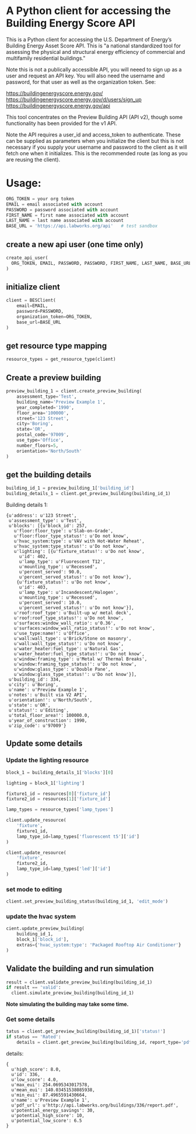 # A Python client for accessing the Building Energy Score API

This is a Python client for accessing the U.S. Department of Energy’s
Building Energy Asset Score API. This is "a national standardized tool
for assessing the physical and structural energy efficiency of commercial
and multifamily residential buildings."

Note this is not a publically accessible API, you will neeed to sign up as a
user and request an API key. You will also need the username and password, for
that user as well as the organization token. See:

https://buildingenergyscore.energy.gov/
https://buildingenergyscore.energy.gov/d/users/sign_up
https://buildingenergyscore.energy.gov/api

This tool concentrates on the Preview Building API (API v2), though some
functionality has been provided for the v1 API.

Note the API requires a user_id and access_token to authenticate. These
can be supplied as parameters when you initialize the client but this is
not necessary if you supply your username and password to the client as it
will fetch one when it initializes. This is the recommended route (as long
as you are reusing the client).

Usage:
=====

```python
ORG_TOKEN = your org token
EMAIL = email associated with account
PASSWORD = password associated with account
FIRST_NAME = first name associated with account
LAST_NAME = last name associated with account
BASE_URL = 'https://api.labworks.org/api'   # test sandbox
```

## create a new api user (one time only)

```python
create_api_user(
  ORG_TOKEN, EMAIL, PASSWORD, PASSWORD, FIRST_NAME, LAST_NAME, BASE_URL
)
```

## initialize client
```python
client = BESClient(
    email=EMAIL,
    password=PASSWORD,
    organization_token=ORG_TOKEN,
    base_url=BASE_URL
)

```

## get resource type mapping

```python
resource_types = get_resource_type(client)
```

## Create a preview building

```python
preview_building_1 = client.create_preview_building(
    assessment_type='Test',
    building_name='Preview Example 1',
    year_completed='1990',
    floor_area='100000',
    street='123 Street',
    city='Boring',
    state='OR',
    postal_code='97009',
    use_type='Office',
    number_floors=5,
    orientation='North/South'
)

```

## get the building details

```python
building_id_1 = preview_building_1['building_id']
building_details_1 = client.get_preview_building(building_id_1)
```

Building details 1:

```
{u'address': u'123 Street',
 u'assessment_type': u'Test',
 u'blocks': [{u'block_id': 257,
   u'floor:floor_type': u'Slab-on-Grade',
   u'floor:floor_type_status!': u'Do not know',
   u'hvac_system:type': u'VAV with Hot-Water Reheat',
   u'hvac_system:type_status!': u'Do not know',
   u'lighting': [{u'fixture_status!': u'Do not know',
     u'id': 402,
     u'lamp_type': u'Fluorescent T12',
     u'mounting_type': u'Recessed',
     u'percent_served': 90.0,
     u'percent_served_status!': u'Do not know'},
    {u'fixture_status!': u'Do not know',
     u'id': 403,
     u'lamp_type': u'Incandescent/Halogen',
     u'mounting_type': u'Recessed',
     u'percent_served': 10.0,
     u'percent_served_status!': u'Do not know'}],
   u'roof:roof_type': u'Built-up w/ metal deck',
   u'roof:roof_type_status!': u'Do not know',
   u'surfaces:window_wall_ratio': u'0.36',
   u'surfaces:window_wall_ratio_status!': u'Do not know',
   u'use_type:name!': u'Office',
   u'wall:wall_type': u'Brick/Stone on masonry',
   u'wall:wall_type_status!': u'Do not know',
   u'water_heater:fuel_type': u'Natural Gas',
   u'water_heater:fuel_type_status!': u'Do not know',
   u'window:framing_type': u'Metal w/ Thermal Breaks',
   u'window:framing_type_status!': u'Do not know',
   u'window:glass_type': u'Double Pane',
   u'window:glass_type_status!': u'Do not know'}],
 u'building_id': 334,
 u'city': u'Boring',
 u'name': u'Preview Example 1',
 u'notes': u'Built via V2 API',
 u'orientation!': u'North/South',
 u'state': u'OR',
 u'status!': u'Editing',
 u'total_floor_area!': 100000.0,
 u'year_of_construction': 1990,
 u'zip_code': u'97009'}
```


##  Update some details
### Update the lighting resource
```python
block_1 = building_details_1['blocks'][0]

lighting = block_1['lighting']

fixture1_id = resources[0]['fixture_id']
fixture2_id = resources[1]['fixture_id']

lamp_types = resource_types['lamp_types']

client.update_resource(
    'fixture',
    fixture1_id,
    lamp_type_id=lamp_types['fluorescent t5']['id']
)

client.update_resource(
    'fixture',
    fixture2_id,
    lamp_type_id=lamp_types['led']['id']
)
```
### set mode to editing
```python
client.set_preview_building_status(building_id_1, 'edit_mode')
```

### update the hvac system
```python
cient.update_preview_building(
    building_id_1,
    block_1['block_id'],
    extras={'hvac_system:type': 'Packaged Rooftop Air Conditioner'}
)
```

## Validate the building and run simulation

```python
result = client.validate_preview_building(building_id_1)
if result == 'valid':
  client.simulate_preview_building(building_id_1)
```

**Note simulating the building may take some time.**

### Get some details
```python
tatus = client.get_preview_building(building_id_1)['status!']
if status == 'Rated':
    details = client.get_preview_building(building_id, report_type='pdf')
```

details:

```
{
  u'high_score': 8.0,
  u'id': 336,
  u'low_score': 4.0,
  u'max_eui': 254.0695343017578,
  u'mean_eui': 140.03451538085938,
  u'min_eui': 87.4965591430664,
  u'name': u'Preview Example 1',
  u'pdf_url': u'http://api.labworks.org/buildings/336/report.pdf',
  u'potential_energy_savings': 30,
  u'potential_high_score': 10,
  u'potential_low_score': 6.5
}
```
